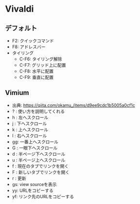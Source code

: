 # Vivaldi
## デフォルト
- F2: クイックコマンド
- F8: アドレスバー
- タイリング
    - C-F6: タイリング解除
    - C-F7: グリッド上に配置
    - C-F8: 水平に配置
    - C-F9: 垂直に配置

## Vimium
- 出典: https://qiita.com/okamu_/items/d9ee9cdc1b5005a0cf1c
- ? : 使い方を説明してくれる
- h : 左へスクロール
- j : 下へスクロール
- k : 上へスクロール
- l : 右へスクロール
- gg: 一番上へスクロール
- G : 一眼下へスクロール
- d : 半ページ下へスクロール
- u : 半ページ上へスクロール
- f : 現在のタブでリンクを開く
- F : 新しいタブでリンクを開く
- r : 更新
- gs: view sourceを表示
- yy: URLをコピーする
- yf: リンク先のURLをコピーする
